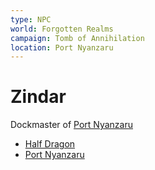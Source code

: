 ```yaml
---
type: NPC
world: Forgotten Realms
campaign: Tomb of Annihilation
location: Port Nyanzaru
---
```


# Zindar

Dockmaster of [Port Nyanzaru](http://10.0.0.60/index.php/Port_Nyanzaru "Port Nyanzaru")


-   [Half Dragon](http://10.0.0.60/index.php/Category:Half_Dragon "Category:Half Dragon")
-   [Port Nyanzaru](http://10.0.0.60/index.php/Category:Port_Nyanzaru "Category:Port Nyanzaru")